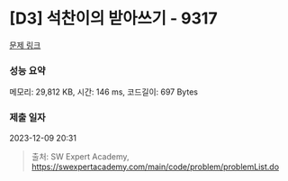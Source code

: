 # [D3] 석찬이의 받아쓰기 - 9317 

[문제 링크](https://swexpertacademy.com/main/code/problem/problemDetail.do?contestProbId=AW-hOY5KeEIDFAVg) 

### 성능 요약

메모리: 29,812 KB, 시간: 146 ms, 코드길이: 697 Bytes

### 제출 일자

2023-12-09 20:31



> 출처: SW Expert Academy, https://swexpertacademy.com/main/code/problem/problemList.do